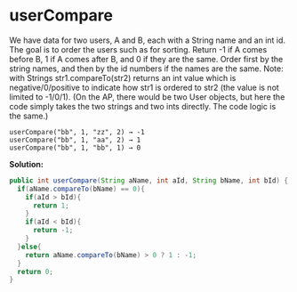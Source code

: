 # userCompare

We have data for two users, A and B, each with a String name and an int id. The goal is to order the users such as for sorting. Return -1 if A comes before B, 1 if A comes after B, and 0 if they are the same. Order first by the string names, and then by the id numbers if the names are the same. Note: with Strings str1.compareTo(str2) returns an int value which is negative/0/positive to indicate how str1 is ordered to str2 (the value is not limited to -1/0/1). (On the AP, there would be two User objects, but here the code simply takes the two strings and two ints directly. The code logic is the same.)

```
userCompare("bb", 1, "zz", 2) → -1
userCompare("bb", 1, "aa", 2) → 1
userCompare("bb", 1, "bb", 1) → 0
```

**Solution:**

```java
public int userCompare(String aName, int aId, String bName, int bId) {
  if(aName.compareTo(bName) == 0){
    if(aId > bId){
      return 1;
    }
    if(aId < bId){
      return -1;
    }
  }else{
    return aName.compareTo(bName) > 0 ? 1 : -1;
  }
  return 0;
}
```